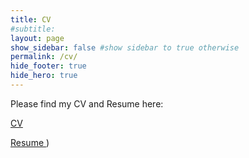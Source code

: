 ```yaml
---
title: CV
#subtitle: 
layout: page
show_sidebar: false #show sidebar to true otherwise
permalink: /cv/
hide_footer: true
hide_hero: true
---
```


Please find my CV and Resume here:

<a href="img/VGuetler_CV0720.pdf" target="_blank"> CV</a>

<a href="img/VGuetler_Resume0720.pdf" target="_blank"> Resume </a>)



